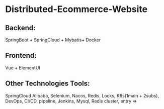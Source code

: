 # Distributed-Ecommerce-Website
## Backend:
SpringBoot + SpringCloud + Mybatis+ Docker
## Frontend:
Vue + ElementUI
## Other Technologies Tools: 
SpringCloud Alibaba, Selenium, Nacos, Redis, Locks, K8s(1main + 2subs), DevOps, CI/CD, pipeline, Jenkins, Mysql, Redis cluster, entry =>
